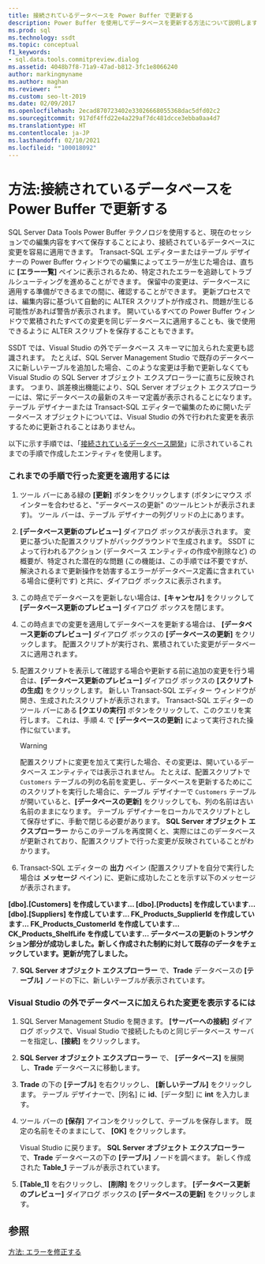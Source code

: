 ```yaml
---
title: 接続されているデータベースを Power Buffer で更新する
description: Power Buffer を使用してデータベースを更新する方法について説明します。 変更を適用する前に検証する方法、および後で配置するために変更をスクリプトに保存する方法を確認します。
ms.prod: sql
ms.technology: ssdt
ms.topic: conceptual
f1_keywords:
- sql.data.tools.commitpreview.dialog
ms.assetid: 4048b7f8-71a9-47ad-b812-3fc1e8066240
author: markingmyname
ms.author: maghan
ms.reviewer: “”
ms.custom: seo-lt-2019
ms.date: 02/09/2017
ms.openlocfilehash: 2ecad870723402e33026668055368dac5dfd02c2
ms.sourcegitcommit: 917df4ffd22e4a229af7dc481dcce3ebba0aa4d7
ms.translationtype: HT
ms.contentlocale: ja-JP
ms.lasthandoff: 02/10/2021
ms.locfileid: "100018092"
---
```

# <a name="how-to-update-a-connected-database-with-power-buffer"></a>方法:接続されているデータベースを Power Buffer で更新する

SQL Server Data Tools Power Buffer テクノロジを使用すると、現在のセッションでの編集内容をすべて保存することにより、接続されているデータベースに変更を容易に適用できます。 Transact\-SQL エディターまたはテーブル デザイナーの Power Buffer ウィンドウでの編集によってエラーが生じた場合は、直ちに **[エラー一覧]** ペインに表示されるため、特定されたエラーを追跡してトラブルシューティングを進めることができます。 保留中の変更は、データベースに適用する準備ができるまでの間に、確認することができます。 更新プロセスでは、編集内容に基づいて自動的に ALTER スクリプトが作成され、問題が生じる可能性があれば警告が表示されます。 開いているすべての Power Buffer ウィンドウで累積されたすべての変更を同じデータベースに適用することも、後で使用できるように ALTER スクリプトを保存することもできます。  
  
SSDT では、Visual Studio の外でデータベース スキーマに加えられた変更も認識されます。 たとえば、SQL Server Management Studio で既存のデータベースに新しいテーブルを追加した場合、このような変更は手動で更新しなくても Visual Studio の SQL Server オブジェクト エクスプローラーに直ちに反映されます。 つまり、誤差検出機能により、SQL Server オブジェクト エクスプローラーには、常にデータベースの最新のスキーマ定義が表示されることになります。 テーブル デザイナーまたは Transact\-SQL エディターで編集のために開いたデータベース オブジェクトについては、Visual Studio の外で行われた変更を表示するために更新されることはありません。  
  
以下に示す手順では、「[接続されているデータベース開発](../ssdt/connected-database-development.md)」に示されているこれまでの手順で作成したエンティティを使用します。  
  
### <a name="to-apply-the-changes-made-in-the-previous-procedures"></a>これまでの手順で行った変更を適用するには  
  
1.  ツール バーにある緑の **[更新]** ボタンをクリックします (ボタンにマウス ポインターを合わせると、"データベースの更新" のツールヒントが表示されます)。 ツール バーは、テーブル デザイナーの列グリッドの上にあります。  
  
2.  **[データベース更新のプレビュー]** ダイアログ ボックスが表示されます。 変更に基づいた配置スクリプトがバックグラウンドで生成されます。 SSDT によって行われるアクション (データベース エンティティの作成や削除など) の概要が、特定された潜在的な問題 (この機能は、この手順では不要ですが、解決されるまで更新操作を妨害するエラーがデータベース定義に含まれている場合に便利です) と共に、ダイアログ ボックスに表示されます。  
  
3.  この時点でデータベースを更新しない場合は、**[キャンセル]** をクリックして **[データベース更新のプレビュー]** ダイアログ ボックスを閉じます。  
  
4.  この時点までの変更を適用してデータベースを更新する場合は、 **[データベース更新のプレビュー]** ダイアログ ボックスの **[データベースの更新]** をクリックします。 配置スクリプトが実行され、累積されていた変更がデータベースに適用されます。  
  
5.  配置スクリプトを表示して確認する場合や更新する前に追加の変更を行う場合は、**[データベース更新のプレビュー]** ダイアログ ボックスの **[スクリプトの生成]** をクリックします。 新しい Transact\-SQL エディター ウィンドウが開き、生成されたスクリプトが表示されます。 Transact\-SQL エディターのツール バーにある **[クエリの実行]** ボタンをクリックして、このクエリを実行します。 これは、手順 4. で **[データベースの更新]** によって実行された操作に似ています。  
  
    > [!WARNING]  
    > 配置スクリプトに変更を加えて実行した場合、その変更は、開いているデータベース エンティティでは表示されません。 たとえば、配置スクリプトで `Customers` テーブルの列の名前を変更し、データベースを更新するためにこのスクリプトを実行した場合に、テーブル デザイナーで `Customers` テーブルが開いていると、**[データベースの更新]** をクリックしても、列の名前は古い名前のままになります。 テーブル デザイナーをローカルでスクリプトとして保存せずに、手動で閉じる必要があります。 **SQL Server オブジェクト エクスプローラー** からこのテーブルを再度開くと、実際にはこのデータベースが更新されており、配置スクリプトで行った変更が反映されていることがわかります。  
  
6.  Transact\-SQL エディターの **出力** ペイン (配置スクリプトを自分で実行した場合は **メッセージ** ペイン) に、更新に成功したことを示す以下のメッセージが表示されます。  
  
**[dbo].[Customers] を作成しています... [dbo].[Products] を作成しています...[dbo].[Suppliers] を作成しています... FK_Products_SupplierId を作成しています... FK_Products_CustomerId を作成しています... CK_Products_ShelfLife を作成しています... データベースの更新のトランザクション部分が成功しました。新しく作成された制約に対して既存のデータをチェックしています。更新が完了しました。**  
  
7.  **SQL Server オブジェクト エクスプローラー** で、**Trade** データベースの **[テーブル]** ノードの下に、新しいテーブルが表示されています。  
  
### <a name="to-view-changes-made-to-a-database-outside-visual-studio"></a>Visual Studio の外でデータベースに加えられた変更を表示するには  
  
1.  SQL Server Management Studio を開きます。 **[サーバーへの接続]** ダイアログ ボックスで、Visual Studio で接続したものと同じデータベース サーバーを指定し、**[接続]** をクリックします。  
  
2.  **SQL Server オブジェクト エクスプローラー** で、 **[データベース]** を展開し、**Trade** データベースに移動します。  
  
3.  **Trade** の下の **[テーブル]** を右クリックし、 **[新しいテーブル]** をクリックします。 テーブル デザイナーで、[列名] に **id**、[データ型] に **int** を入力します。  
  
4.  ツール バーの **[保存]** アイコンをクリックして、テーブルを保存します。 既定の名前をそのままにして、 **[OK]** をクリックします。  
  
    Visual Studio に戻ります。 **SQL Server オブジェクト エクスプローラー** で、**Trade** データベースの下の **[テーブル]** ノードを調べます。 新しく作成された **Table_1** テーブルが表示されています。  
  
5.  **[Table_1]** を右クリックし、 **[削除]** をクリックします。 **[データベース更新のプレビュー]** ダイアログ ボックスの **[データベースの更新]** をクリックします。  
  
## <a name="see-also"></a>参照  
[方法: エラーを修正する](../ssdt/how-to-fix-errors.md)  
  
